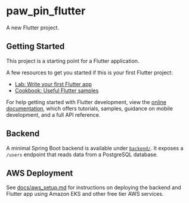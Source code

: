 # paw_pin_flutter

A new Flutter project.

## Getting Started

This project is a starting point for a Flutter application.

A few resources to get you started if this is your first Flutter project:

- [Lab: Write your first Flutter app](https://docs.flutter.dev/get-started/codelab)
- [Cookbook: Useful Flutter samples](https://docs.flutter.dev/cookbook)

For help getting started with Flutter development, view the
[online documentation](https://docs.flutter.dev/), which offers tutorials,
samples, guidance on mobile development, and a full API reference.

## Backend

A minimal Spring Boot backend is available under [`backend/`](backend/). It exposes a `/users` endpoint that reads data from a PostgreSQL database.

## AWS Deployment

See [docs/aws_setup.md](docs/aws_setup.md) for instructions on deploying the backend and Flutter app using Amazon EKS and other free tier AWS services.
